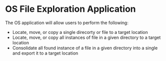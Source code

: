 # OS File Exploration Application
The OS application will allow users to perform the following:
*  Locate, move, or copy a single direcorty or file to a target location
* Locate, move, or copy all instances of file in a given directory to a target location
* Consolidate all found instance of a file in a given directory into a single and export it to a target location

